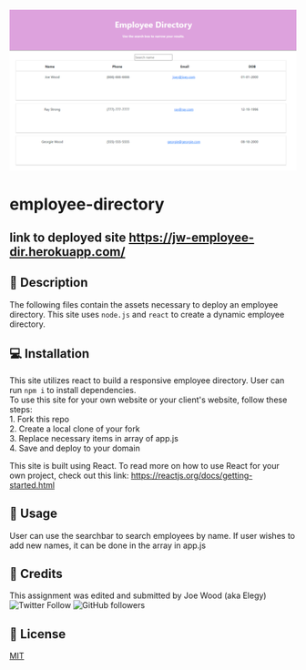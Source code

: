 ![](https://github.com/xxelegyxx/employee-directory/blob/main/public/Assets/Images/Screenshot.png) 

# employee-directory

## link to deployed site https://jw-employee-dir.herokuapp.com/

## :newspaper: Description 
The following files contain the assets necessary to deploy an employee directory. This site uses `node.js` and  `react` to create a dynamic employee directory.

## :computer: Installation 
This site utilizes react to build a responsive employee directory. User can run `npm i` to install dependencies. <br>
To use this site for your own website or your client's website, follow these steps: <br>
    1. Fork this repo <br>
    2. Create a local clone of your fork <br>
    3. Replace necessary items in array of app.js <br>
    4. Save and deploy to your domain<br>

This site is built using React. To read more on how to use React for your own project, check out this link: https://reactjs.org/docs/getting-started.html


## :floppy_disk: Usage
User can use the searchbar to search employees by name. If user wishes to add new names, it can be done in the array in app.js

## :card_index: Credits 

This assignment was edited and submitted by Joe Wood (aka Elegy) <br>
<img alt="Twitter Follow" src="https://img.shields.io/twitter/follow/xx_elegy_xx_?label=Elegy&style=social">
<img alt="GitHub followers" src="https://img.shields.io/github/followers/xxelegyxx?label=Follow&style=social">

## :ticket: License 

[MIT](https://choosealicense.com/licenses/mit/)
